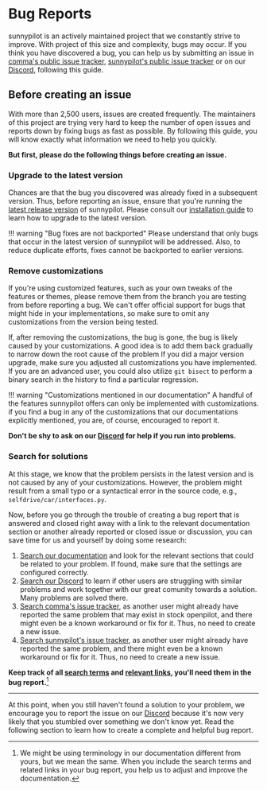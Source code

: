 # Bug Reports

sunnypilot is an actively maintained project that we constantly strive to improve. With project of this size and complexity, bugs may occur. If you think you have discovered a bug, you can help us by submitting an issue in [comma's public issue tracker](https://github.com/commaai/openpilot/issues), [sunnypilot's public issue tracker](https://github.com/sunnypilot/sunnypilot/issues) or on our [Discord](https://discord.sunnypilot.ai), following this guide.

## Before creating an issue

With more than 2,500 users, issues are created frequently. The maintainers of this project are trying very hard to keep the number of open issues and reports down by fixing bugs as fast as possible. By following this guide, you will know exactly what information we need to help you quickly.

**But first, please do the following things before creating an issue.**

### Upgrade to the latest version

Chances are that the bug you discovered was already fixed in a subsequent version. Thus, before reporting an issue, ensure that you're running the [latest release version](https://github.com/sunnypilot/sunnypilot/releases) of sunnypilot. Please consult our [installation guide](../installation/index.md) to learn how to upgrade to the latest version.

!!! warning "Bug fixes are not backported"
    Please understand that only bugs that occur in the latest version of sunnypilot will be addressed. Also, to reduce duplicate efforts, fixes cannot be backported to earlier versions.

### Remove customizations

If you're using customized features, such as your own tweaks of the features or themes, please remove them from the branch you are testing from before reporting a bug. We can't offer official support for bugs that might hide in your implementations, so make sure to omit any customizations from the version being tested.

If, after removing the customizations, the bug is gone, the bug is likely caused by your customizations. A good idea is to add them back gradually to narrow down the root cause of the problem If you did a major version upgrade, make sure you adjusted all customizations you have implemented. If you are an advanced user, you could also utilize `git bisect` to perform a binary search in the history to find a particular regression.

!!! warning "Customizations mentioned in our documentation"
    A handful of the features sunnypilot offers can only be implemented with customizations. if you find a bug in any of the customizations that our documentations explicitly mentioned, you are, of course, encouraged to report it.

**Don't be shy to ask on our [Discord](https://discord.sunnypilot.ai) for help if you run into problems.**

### Search for solutions

At this stage, we know that the problem persists in the latest version and is not caused by any of your customizations. However, the problem might result from a small typo or a syntactical error in the source code, e.g., `selfdrive/car/interfaces.py`.

Now, before you go through the trouble of creating a bug report that is answered and closed right away with a link to the relevant documentation section or another already reported or closed issue or discussion, you can save time for us and yourself by doing some research:

1. [Search our documentation] and look for the relevant sections that could be related to your problem. If found, make sure that the settings are configured correctly.
2. [Search our Discord](https://discord.sunnypilot.ai) to learn if other users are struggling with similar problems and work together with our great comunity towards a solution. Many problems are solved there.
3. [Search comma's issue tracker](https://github.com/commaai/openpilot/issues), as another user might already have reported the same problem that may exist in stock openpilot, and there might even be a known workaround or fix for it. Thus, no need to create a new issue.
3. [Search sunnypilot's issue tracker](https://github.com/sunnypilot/sunnypilot/issues), as another user might already have reported the same problem, and there might even be a known workaround or fix for it. Thus, no need to create a new issue.

[Search our documentation]: ?q=

**Keep track of all <u>search terms</u> and <u>relevant links</u>, you'll need them in the bug report.**[^1]

  [^1]:
    We might be using terminology in our documentation different from yours, but we mean the same. When you include the search terms and related links in your bug report, you help us to adjust and improve the documentation. 

---

At this point, when you still haven't found a solution to your problem, we encourage you to report the issue on our [Discord](https://discord.sunnypilot.ai) because it's now very likely that you stumbled over something we don't know yet. Read the following section to learn how to create a complete and helpful bug report.


